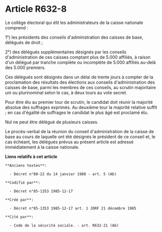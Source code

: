# Article R632-8

Le collège électoral qui élit les administrateurs de la caisse nationale comprend   : 

1°) les présidents des conseils d'administration des caisses de base, délégués de droit ; 

2°) des délégués supplémentaires désignés par les conseils d'administration de ces caisses comptant plus de 5.000 affiliés, à
raison d'un délégué par tranche complète ou incomplète de 5.000 affiliés au-delà des 5.000 premiers. 

Ces délégués sont désignés dans un délai de trente jours à compter de la proclamation des résultats des élections aux
conseils d'administration des caisses de base, parmi les membres de ces conseils, au scrutin majoritaire uni ou plurinominal
selon le cas, à deux tours au vote secret. 

Pour être élu au premier tour de scrutin, le candidat doit réunir la majorité absolue des suffrages exprimés. Au deuxième
tour la majorité relative suffit ; en cas d'égalité de suffrages le candidat le plus âgé est proclamé élu. 

Nul ne peut être délégué de plusieurs caisses. 

Le procès-verbal de la réunion du conseil d'administration de la caisse de base au cours de laquelle ont été désignés le
président de ce conseil et, le cas échéant, les délégués prévus au présent article est adressé immédiatement à la caisse
nationale.

**Liens relatifs à cet article**

	**Anciens textes**:

	  - Décret n°80-22 du 14 janvier 1980 - art. 5 (Ab)

	**Codifié par**:

	  - Décret n°85-1353 1985-12-17

	**Créé par**:

	  - Décret n°85-1353 1985-12-17 art. 1 JORF 21 décembre 1985

	**Cité par**:

	  - Code de la sécurité sociale. - art. R632-21 (Ab)
